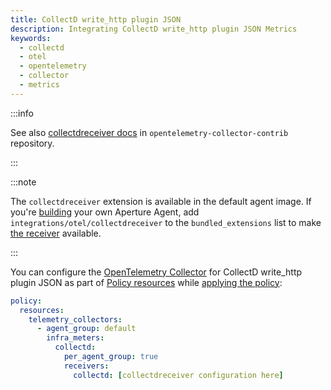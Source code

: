 ```yaml
---
title: CollectD write_http plugin JSON
description: Integrating CollectD write_http plugin JSON Metrics
keywords:
  - collectd
  - otel
  - opentelemetry
  - collector
  - metrics
---
```


:::info

See also [collectdreceiver docs][receiver] in `opentelemetry-collector-contrib`
repository.

:::

:::note

The `collectdreceiver` extension is available in the default agent image. If
you're [building][build] your own Aperture Agent, add
`integrations/otel/collectdreceiver` to the `bundled_extensions` list to make
[the receiver][receiver] available.

:::

You can configure the [OpenTelemetry Collector][opentelemetry-collector] for
CollectD write_http plugin JSON as part of [Policy resources][policy-resources]
while [applying the policy][applying-policy]:

```yaml
policy:
  resources:
    telemetry_collectors:
      - agent_group: default
        infra_meters:
          collectd:
            per_agent_group: true
            receivers:
              collectd: [collectdreceiver configuration here]
```

[build]: /reference/aperturectl/build/agent/agent.md
[receiver]:
  https://github.com/open-telemetry/opentelemetry-collector-contrib/tree/main/receiver/collectdreceiver
[opentelemetry-collector]: /reference/policies/spec.md#telemetry-collector
[applying-policy]: /applying-policies/applying-policies.md
[policy-resources]: /reference/policies/spec.md#resources

